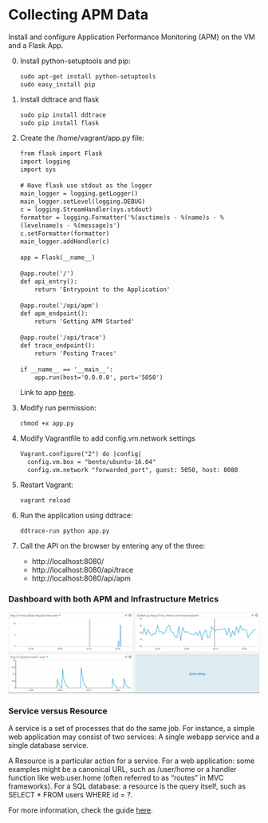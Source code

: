 # Collecting APM Data

Install and configure Application Performance Monitoring (APM) on the VM and a Flask App.

0. Install python-setuptools and pip:
    ```
    sudo apt-get install python-setuptools
    sudo easy_install pip
    ```

1. Install ddtrace and flask
    ```
    sudo pip install ddtrace
    sudo pip install flask
    ```

2. Create the /home/vagrant/app.py file:
    ```
    from flask import Flask
    import logging
    import sys
    
    # Have flask use stdout as the logger
    main_logger = logging.getLogger()
    main_logger.setLevel(logging.DEBUG)
    c = logging.StreamHandler(sys.stdout)
    formatter = logging.Formatter('%(asctime)s - %(name)s - %(levelname)s - %(message)s')
    c.setFormatter(formatter)
    main_logger.addHandler(c)
    
    app = Flask(__name__)
    
    @app.route('/')
    def api_entry():
        return 'Entrypoint to the Application'
    
    @app.route('/api/apm')
    def apm_endpoint():
        return 'Getting APM Started'
    
    @app.route('/api/trace')
    def trace_endpoint():
        return 'Posting Traces'
    
    if __name__ == '__main__':
        app.run(host='0.0.0.0', port='5050')
    ```
    Link to app [here]().
    
3. Modify run permission:
    ```
    chmod +x app.py 
    ```
4. Modify Vagrantfile to add config.vm.network settings
    ```
    Vagrant.configure("2") do |config|
      config.vm.box = "bento/ubuntu-16.04"
      config.vm.network "forwarded_port", guest: 5050, host: 8080
    ```

5. Restart Vagrant:
    ```
    vagrant reload
    ``` 

6. Run the application using ddtrace:
    ```
    ddtrace-run python app.py
    ```

7. Call the API on the browser by entering any of the three:
    - http://localhost:8080/
    - http://localhost:8080/api/trace
    - http://localhost:8080/api/apm

### Dashboard with both APM and Infrastructure Metrics

![Alt text](../images/4_dashboard.png?raw=true "Dashboard with both APM and Infrastructure Metrics")

### Service versus Resource
A service is a set of processes that do the same job. For instance, a simple web application may consist of two services: A single webapp service and a single database service.

A Resource is a particular action for a service. For a web application: some examples might be a canonical URL, such as /user/home or a handler function like web.user.home (often referred to as “routes” in MVC frameworks). For a SQL database: a resource is the query itself, such as SELECT * FROM users WHERE id = ?.

For more information, check the guide [here](https://docs.datadoghq.com/tracing/visualization/).